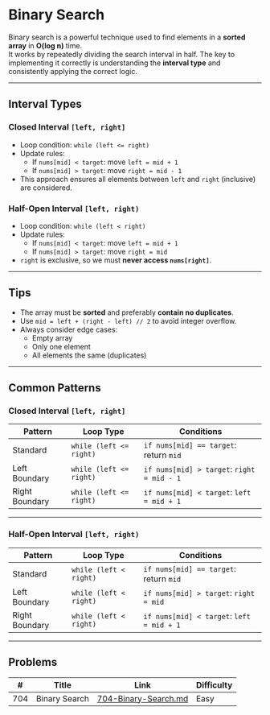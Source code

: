 # Binary Search

Binary search is a powerful technique used to find elements in a **sorted array** in **O(log n)** time.  
It works by repeatedly dividing the search interval in half. The key to implementing it correctly is understanding the **interval type** and consistently applying the correct logic.

---

## Interval Types

### Closed Interval `[left, right]`

- Loop condition: `while (left <= right)`
- Update rules:
  - If `nums[mid] < target`: move `left = mid + 1`
  - If `nums[mid] > target`: move `right = mid - 1`
- This approach ensures all elements between `left` and `right` (inclusive) are considered.

### Half-Open Interval `[left, right)`

- Loop condition: `while (left < right)`
- Update rules:
  - If `nums[mid] < target`: move `left = mid + 1`
  - If `nums[mid] > target`: move `right = mid`
- `right` is exclusive, so we must **never access `nums[right]`**.

---

## Tips

- The array must be **sorted** and preferably **contain no duplicates**.
- Use `mid = left + (right - left) // 2` to avoid integer overflow.
- Always consider edge cases:
  - Empty array
  - Only one element
  - All elements the same (duplicates)

---

## Common Patterns

### Closed Interval `[left, right]`

| Pattern        | Loop Type               | Conditions                                 |
| -------------- | ----------------------- | ------------------------------------------ |
| Standard       | `while (left <= right)` | `if nums[mid] == target`: return `mid`     |
| Left Boundary  | `while (left <= right)` | `if nums[mid] > target`: `right = mid - 1` |
| Right Boundary | `while (left <= right)` | `if nums[mid] < target`: `left = mid + 1`  |

---

### Half-Open Interval `[left, right)`

| Pattern        | Loop Type              | Conditions                                |
| -------------- | ---------------------- | ----------------------------------------- |
| Standard       | `while (left < right)` | `if nums[mid] == target`: return `mid`    |
| Left Boundary  | `while (left < right)` | `if nums[mid] > target`: `right = mid`    |
| Right Boundary | `while (left < right)` | `if nums[mid] < target`: `left = mid + 1` |

---

## Problems

| #    | Title         | Link                                           | Difficulty |
| ---- | ------------- | ---------------------------------------------- | ---------- |
| 704  | Binary Search | [704-Binary-Search.md](./704-Binary-Search.md) | Easy       |